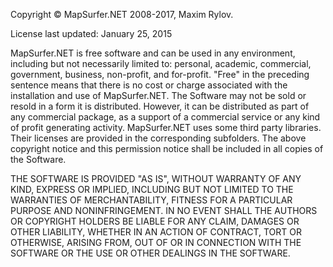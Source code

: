 Copyright © MapSurfer.NET 2008-2017, Maxim Rylov. 

License last updated: January 25, 2015

MapSurfer.NET is free software and can be used in any environment, including but not necessarily limited to: personal, academic, commercial, government, business, non-profit, and for-profit. "Free" in the preceding sentence means that there is no cost or charge associated with the installation and use of MapSurfer.NET. The Software may not be sold or resold in a form it is distributed. However, it can be distributed as part of any commercial package, as a support of a commercial service or any kind of profit generating activity. MapSurfer.NET uses some third party libraries. Their licenses are provided in the corresponding subfolders. The above copyright notice and this permission notice shall be included in all copies of the Software.

THE SOFTWARE IS PROVIDED "AS IS", WITHOUT WARRANTY OF ANY KIND, EXPRESS OR IMPLIED, INCLUDING BUT NOT LIMITED TO THE WARRANTIES OF MERCHANTABILITY, FITNESS FOR A PARTICULAR PURPOSE AND NONINFRINGEMENT. IN NO EVENT SHALL THE AUTHORS OR COPYRIGHT HOLDERS BE LIABLE FOR ANY CLAIM, DAMAGES OR OTHER LIABILITY, WHETHER IN AN ACTION OF CONTRACT, TORT OR OTHERWISE, ARISING FROM, OUT OF OR IN CONNECTION WITH THE SOFTWARE OR THE USE OR OTHER DEALINGS IN THE SOFTWARE.
